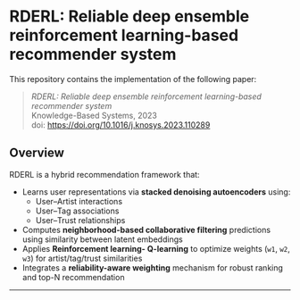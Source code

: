 # RDERL: Reliable deep ensemble reinforcement learning-based recommender system

This repository contains the implementation of the following paper:
> *RDERL: Reliable deep ensemble reinforcement learning-based recommender system*  
> Knowledge-Based Systems, 2023  
> doi: https://doi.org/10.1016/j.knosys.2023.110289


## Overview
RDERL is a hybrid recommendation framework that:
- Learns user representations via **stacked denoising autoencoders** using:
  - User–Artist interactions
  - User–Tag associations
  - User–Trust relationships
- Computes **neighborhood-based collaborative filtering** predictions using similarity between latent embeddings
- Applies **Reinforcement learning- Q-learning** to optimize weights (`w1`, `w2`, `w3`) for artist/tag/trust similarities
- Integrates a **reliability-aware weighting** mechanism for robust ranking and top-N recommendation

---

